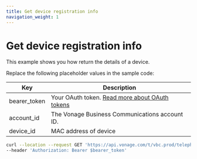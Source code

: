 ```yaml
---
title: Get device registration info
navigation_weight: 1
---
```


# Get device registration info

This example shows you how return the details of a device. 

Replace the following placeholder values in the sample code:

| Key | Description |
| --- | ----------- |
| bearer_token      | Your OAuth token. [Read more about OAuth tokens](/concepts/guides/create-an-access-token) |
| account_id        | The Vonage Business Communications account ID. |
| device_id         | MAC address of device | 

``` bash
curl --location --request GET 'https://api.vonage.com/t/vbc.prod/telephony/v3/registration/accounts/$account_id/devices/$device_id' \
--header 'Authorization: Bearer $bearer_token'
```
